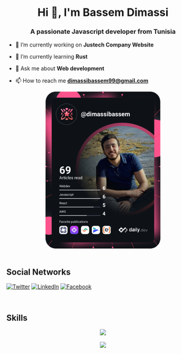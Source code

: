 <h1 align="center">Hi 👋, I'm Bassem Dimassi</h1>
<h3 align="center">A passionate Javascript developer from Tunisia</h3>

    
- 🔭 I’m currently working on **Justech Company Website**

- 🌱 I’m currently learning **Rust**

- 💬 Ask me about **Web development**

- 📫 How to reach me **dimassibassem99@gmail.com**
    
 <div align="center" >   
 <a href="https://app.daily.dev/dimassibassem">
     <img src="https://github.com/dimassibassem/dimassibassem/blob/main/devcard.svg" width="300" alt="Bassem Dimassi's Dev Card"/>
    </a>
</div>
<br>
<h2>Social Networks</h2>

[![Twitter][1.2]][1] [![LinkedIn][2.2]][2] [![Facebook][3.2]][3]

[1.2]: https://s4.uupload.ir/files/twitter_prkb.png
[2.2]: https://s4.uupload.ir/files/linkedin_amwn.png
[3.2]: https://cdn.icon-icons.com/icons2/836/PNG/48/Facebook_icon-icons.com_66805.png

[1]: https://twitter.com/dimassibassem
[2]: https://www.linkedin.com/in/dimassibassem/
[3]: https://www.facebook.com/dimassi.bassem

<br>
<h2>Skills</h2>

<p align="center">
  <a href="https://skillicons.dev">
    <img src="https://skillicons.dev/icons?i=git,vscode,react,html,css,js,ts,bootstrap,tailwind,next,vercel,flask,redux" />
  </a>
</p>
<p align="center">
  <a href="https://skillicons.dev">
    <img src="https://skillicons.dev/icons?i=python,selenium,express,mysql,electron,idea,prisma,docker,github,cs,dotnet,nodejs,postgres" />
  </a>
</p>
